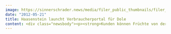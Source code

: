 ```yaml
---
image: https://sinnerschrader.news/media/filer_public_thumbnails/filer_public/50/a8/50a88293-20f8-4543-b6b1-3a5cf66a2415/varfoldersdjk8pxf42x64d8fxslz8jcc8fc0000gnttmpvzndpj__480x288_q85_crop_subsampling-2_upscale.jpg
date: "2012-05-21"
title: Haasenstein launcht Verbraucherportal für Dole
content: <div class="newsbody"><p><strong>Kunden können Früchte von der Plantage in den Supermarkt verfolgen</strong></p><p><strong></strong>Dole setzt künftig noch stärker auf Information und Transparenz. Mit dem neuen Portal <a href="http&#58;//dole-earth.com">dole-earth.com</a> holt der weltgrößte Produzent von Bananen die Verbraucher auf seine Plantagen.</p><p>Dole-Bananen werden künftig einen Farm-Code tragen. Nach Eingabe dieses Codes können Kunden alles über die Frucht erfahren&#58; von welcher Plantage die Banane stammt, wie sie angebaut wurde und welchen Weg sie danach genommen hat.</p><p>Konzept und Gestaltung stammen von der Hamburger Kreativagentur Haasenstein.</p><p><a href="http&#58;//dole-earth.com"><img alt="" class="alignnone size-full wp-image-798" height="445" src="http&#58;//www.sinnerschrader.com/files/2012/05/dole3-648.png" width="648"/></a></p><p>Dole reagiert mit <a href="http&#58;//dole-earth.com">dole-earth.com</a> auf das wachsende Interesse der Verbraucher, mehr über Herkunft und Produktion ihrer Lebensmittel erfahren zu wollen. Dole-earth.com informiert Kunden über Qualitätskontrollen, Anbaumethode oder Verpackungen. Darüber hinaus können Interessierte einen virtuellen Rundgang über eine Plantage machen und einige Dole-Mitarbeiter kennenlernen. Eingebettet ist das Portal in die vollkommen neu gestaltete Corporate Seite <a href="http&#58;//dole.de/">dole.de</a>. Die technische Umsetzung übernahm die Hamburger Online-Agentur spot-media.</p><p>Xavier Roussell, Leiter Marketing- und Kommunikation von Dole Europe&#58;<br/>„Mit Dole Earth präsentieren wir unseren Obstanbau und Vertrieb vollkommen transparent und setzen damit Maßstäbe. Als führende Fruchtmarke erzählen wir die Geschichte unserer Produkte und verdeutlichen Kunden den Wert der Früchte. Wir zeigen, wie viel Know-how und Hingabe erforderlich sind, um Früchte verantwortungsbewusst anzubauen und den Markt Woche für Woche mit den qualitativ hochwertigsten Früchten zu versorgen.”</p><p><strong>Über Haasenstein</strong><br/>Die Digitalisierung hat den Markt so stark verändert, dass die Unternehmen eine neue Form von Kommunikation benötigen. Die Kreativagentur Haasenstein ist die Antwort auf diese Herausforderung. Dort gilt&#58; “Digital first, analog next”. Haasenstein (gegründet 2011) ist das jüngste Kind der SinnerSchrader-Gruppe.</p></div>
---
```

